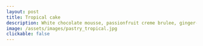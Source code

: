 ```yaml
---
layout: post
title: Tropical cake
description: White chocolate mousse, passionfruit creme brulee, ginger-lime marinated mango, coconut dacquoise, sesame hazelnut tuille
image: /assets/images/pastry_tropical.jpg
clickable: false
---
```


